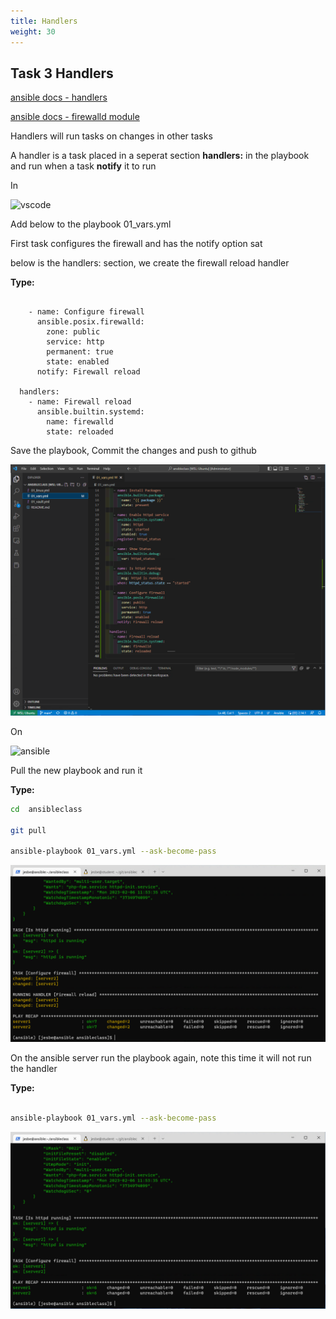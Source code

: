 ```yaml
---
title: Handlers
weight: 30
---
```


## Task 3 Handlers

[ansible docs - handlers](https://docs.ansible.com/ansible/latest/user_guide/playbooks_handlers.html)

[ansible docs - firewalld module](https://docs.ansible.com/ansible/latest/collections/ansible/posix/firewalld_module.html)

Handlers will run tasks on changes in other tasks

A handler is a task placed in a seperat section __handlers:__ in the playbook and run when a task __notify__ it to run

In

![vscode](/images/student-vscode.png)

Add below to the playbook 01_vars.yml

First task configures the firewall and has the notify option sat

below is the handlers: section, we create the firewall reload handler

__Type:__

```ansible

    - name: Configure firewall
      ansible.posix.firewalld:
        zone: public
        service: http
        permanent: true
        state: enabled
      notify: Firewall reload

  handlers:
    - name: Firewall reload
      ansible.builtin.systemd:
        name: firewalld
        state: reloaded

```

Save the playbook, Commit the changes and push to github

![Alt text](images/001_handlers_playbook.png?raw=true "ansible handlers in playbook")

On

![ansible](/images/ansible.png)

Pull the new playbook and run it

__Type:__

```bash
cd  ansibleclass

git pull

ansible-playbook 01_vars.yml --ask-become-pass

```

![Alt text](images/002_handlers_playbook_run.png?raw=true "ansible handlers playbook run")

On the ansible server run the playbook again, note this time it will not run the handler

__Type:__

```bash

ansible-playbook 01_vars.yml --ask-become-pass

```

![Alt text](images/003_handlers_playbook_run2.png?raw=true "ansible handlers playbook second run")
